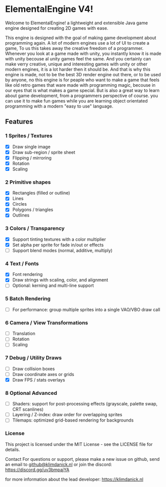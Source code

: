 # ElementalEngine V4!
Welcome to ElementalEngine! a lightweight and extensible Java game engine designed for creating 2D games with ease.

This engine is designed with the goal of making game development about programming again. A lot of modern engines use a lot of UI to create a game, To us this takes away the creative freedom of a programmer.
Whenever you look at a game made with unity, you instantly know it is made with unity becouse al unity games feel the same. And you certainly can make verry creative, unique and interesting games with unity or other modern engines, it is a lot harder then it should be. And that is why this engine is made, not to be the best 3D render engine out there, or to be used by anyone, no this engine is for peaple who want to make a game that feels like old retro games that ware made with programming magic, becouse in our eyes that is what makes a game special. But is also a great way to learn about game development, from a programmers perspective of course. you can use it to make fun games while you are learning object orientated programming with a modern "easy to use" language.

## Features

### 1 Sprites / Textures
- [x] Draw single image
- [x] Draw sub-region / sprite sheet
- [x] Flipping / mirroring
- [x] Rotation
- [x] Scaling

### 2 Primitive shapes
- [x] Rectangles (filled or outline)
- [x] Lines
- [x] Circles
- [x] Polygons / triangles
- [x] Outlines

### 3 Colors / Transparency
- [x] Support tinting textures with a color multiplier
- [x] Set alpha per sprite for fade in/out or effects
- [ ] Support blend modes (normal, additive, multiply)

### 4 Text / Fonts
- [x] Font rendering
- [x] Draw strings with scaling, color, and alignment
- [ ] Optional: kerning and multi-line support

### 5 Batch Rendering
- [ ] For performance: group multiple sprites into a single VAO/VBO draw call

### 6 Camera / View Transformations
- [ ] Translation
- [ ] Rotation
- [ ] Scaling

### 7 Debug / Utility Draws
- [ ] Draw collision boxes
- [ ] Draw coordinate axes or grids
- [x] Draw FPS / stats overlays

### 8 Optional Advanced
- [ ] Shaders: support for post-processing effects (grayscale, palette swap, CRT scanlines)
- [ ] Layering / Z-index: draw order for overlapping sprites
- [ ] Tilemaps: optimized grid-based rendering for backgrounds

### License
This project is licensed under the MIT License - see the LICENSE file for details.

Contact
For questions or support, please make a new issue on github, send an email to github@klimdanick.nl or join the discord: https://discord.gg/uv3bmpajYA

for more information about the lead developer:
https://klimdanick.nl
